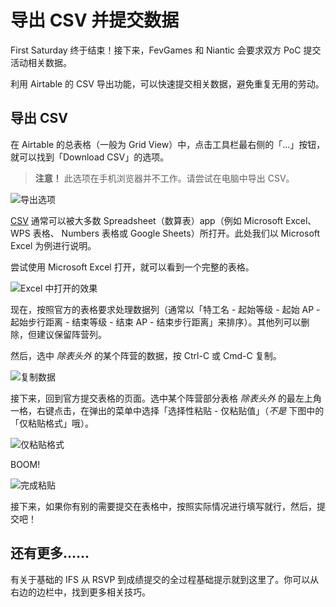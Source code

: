 # 导出 CSV 并提交数据
First Saturday 终于结束！接下来，FevGames 和 Niantic 会要求双方 PoC 提交活动相关数据。

利用 Airtable 的 CSV 导出功能，可以快速提交相关数据，避免重复无用的劳动。

## 导出 CSV
在 Airtable 的总表格（一般为 Grid View）中，点击工具栏最右侧的「...」按钮，就可以找到「Download CSV」的选项。

> **注意！** 此选项在手机浏览器并不工作。请尝试在电脑中导出 CSV。

![导出选项](https://i.imgur.com/YmUXYs8.png)

[CSV](https://zh.wikipedia.org/wiki/%E9%80%97%E5%8F%B7%E5%88%86%E9%9A%94%E5%80%BC) 通常可以被大多数 Spreadsheet（数算表）app（例如 Microsoft Excel、WPS 表格、 Numbers 表格或 Google Sheets）所打开。此处我们以 Microsoft Excel 为例进行说明。

尝试使用 Microsoft Excel 打开，就可以看到一个完整的表格。

![Excel 中打开的效果](https://i.imgur.com/bvSdvJS.png)

现在，按照官方的表格要求处理数据列（通常以「特工名 - 起始等级 - 起始 AP - 起始步行距离 - 结束等级 - 结束 AP - 结束步行距离」来排序）。其他列可以删除，但建议保留阵营列。

然后，选中 *除表头外* 的某个阵营的数据，按 Ctrl-C 或 Cmd-C 复制。

![复制数据](https://i.imgur.com/h5I4h5v.png)

接下来，回到官方提交表格的页面。选中某个阵营部分表格 *除表头外* 的最左上角一格，右键点击，在弹出的菜单中选择「选择性粘贴 - 仅粘贴值」（*不是* 下图中的「仅粘贴格式」哦）。

![仅粘贴格式](https://i.imgur.com/pZm4KqA.png)

BOOM!

![完成粘贴](https://i.imgur.com/RLi1CdO.png)

接下来，如果你有别的需要提交在表格中，按照实际情况进行填写就行，然后，提交吧！

## 还有更多……
有关于基础的 IFS 从 RSVP 到成绩提交的全过程基础提示就到这里了。你可以从右边的边栏中，找到更多相关技巧。